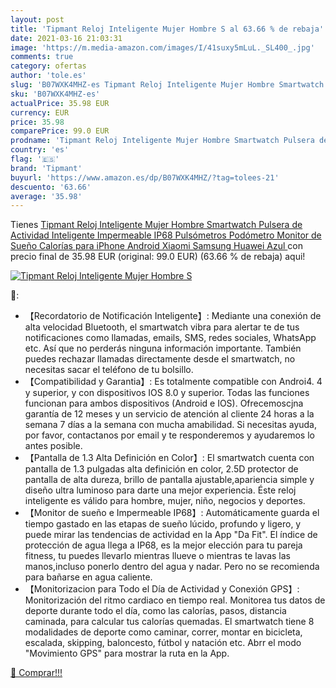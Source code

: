 ```yaml
---
layout: post
title: 'Tipmant Reloj Inteligente Mujer Hombre S al 63.66 % de rebaja'
date: 2021-03-16 21:03:31
image: 'https://m.media-amazon.com/images/I/41suxy5mLuL._SL400_.jpg'
comments: true
category: ofertas
author: 'tole.es'
slug: 'B07WXK4MHZ-es Tipmant Reloj Inteligente Mujer Hombre Smartwatch Pulsera...'
sku: 'B07WXK4MHZ-es'
actualPrice: 35.98 EUR
currency: EUR
price: 35.98
comparePrice: 99.0 EUR
prodname: 'Tipmant Reloj Inteligente Mujer Hombre Smartwatch Pulsera de Actividad Inteligente Impermeable IP68 Pulsómetros Podómetro Monitor de Sueño Calorías para iPhone Android Xiaomi Samsung Huawei  Azul '
country: 'es'
flag: '🇪🇸'
brand: 'Tipmant'
buyurl: 'https://www.amazon.es/dp/B07WXK4MHZ/?tag=tolees-21'
descuento: '63.66'
average: '35.98'
---
```


Tienes [Tipmant Reloj Inteligente Mujer Hombre Smartwatch Pulsera de Actividad Inteligente Impermeable IP68 Pulsómetros Podómetro Monitor de Sueño Calorías para iPhone Android Xiaomi Samsung Huawei  Azul ](https://www.amazon.es/dp/B07WXK4MHZ/?tag=tolees-21) con precio final de  35.98 EUR (original: 99.0 EUR) (63.66 %  de rebaja) aqui!

[![Tipmant Reloj Inteligente Mujer Hombre S](https://m.media-amazon.com/images/I/41suxy5mLuL._SL400_.jpg)](https://www.amazon.es/dp/B07WXK4MHZ/?tag=tolees-21)

🔎:

- 【Recordatorio de Notificación Inteligente】: Mediante una conexión de alta velocidad Bluetooth, el smartwatch vibra para alertar te de tus notificaciones como llamadas, emails, SMS, redes sociales, WhatsApp etc. Así que no perderás ninguna información importante. También puedes rechazar llamadas directamente desde el smartwatch, no necesitas sacar el teléfono de tu bolsillo.
- 【Compatibilidad y Garantia】: Es totalmente compatible con Androi4. 4 y superior, y con dispositivos IOS 8.0 y superior. Todas las funciones funcionan para ambos dispositivos (Android e IOS). Ofrecemoscjna garantía de 12 meses y un servicio de atención al cliente 24 horas a la semana 7 días a la semana con mucha amabilidad. Si necesitas ayuda, por favor, contactanos por email y te responderemos y ayudaremos lo antes posible.
- 【Pantalla de 1.3 Alta Definición en Color】: El smartwatch cuenta con pantalla de 1.3 pulgadas alta definición en color, 2.5D protector de pantalla de alta dureza, brillo de pantalla ajustable,apariencia simple y diseño ultra luminoso para darte una mejor experiencia. Éste reloj inteligente es válido para hombre, mujer, niño, negocios y deportes.
- 【Monitor de sueño e Impermeable IP68】: Automáticamente guarda el tiempo gastado en las etapas de sueño lúcido, profundo y ligero, y puede mirar las tendencias de actividad en la App "Da Fit". El índice de protección de agua llega a IP68, es la mejor elección para tu pareja fitness, tu puedes llevarlo mientras llueve o mientras te lavas las manos,incluso ponerlo dentro del agua y nadar. Pero no se recomienda para bañarse en agua caliente.
- 【Monitorizacion para Todo el Día de Actividad y Conexión GPS】: Monitorización del ritmo cardiaco en tiempo real. Monitorea tus datos de deporte durante todo el día, como las calorías, pasos, distancia caminada, para calcular tus calorías quemadas. El smartwatch tiene 8 modalidades de deporte como caminar, correr, montar en bicicleta, escalada, skipping, baloncesto, fútbol y natación etc. Abrr el modo "Movimiento GPS" para mostrar la ruta en la App.

[🛒 Comprar!!!](https://www.amazon.es/dp/B07WXK4MHZ/?tag=tolees-21)

